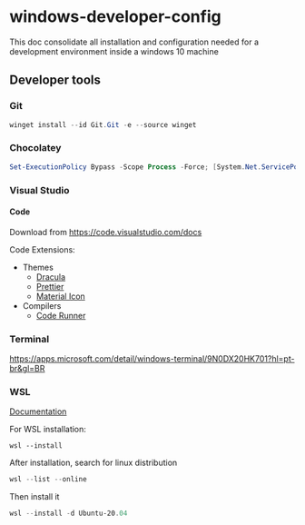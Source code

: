 # windows-developer-config

This doc consolidate all installation and configuration needed for a development environment inside a windows 10 machine

## Developer tools

### Git
```powershell
winget install --id Git.Git -e --source winget
```

### Chocolatey
```powershell
Set-ExecutionPolicy Bypass -Scope Process -Force; [System.Net.ServicePointManager]::SecurityProtocol = [System.Net.ServicePointManager]::SecurityProtocol -bor 3072; iex ((New-Object System.Net.WebClient).DownloadString('https://community.chocolatey.org/install.ps1'))
```

### Visual Studio

#### Code
Download from https://code.visualstudio.com/docs

Code Extensions:
* Themes
  * [Dracula](https://marketplace.visualstudio.com/items?itemName=dracula-theme.theme-dracula)
  * [Prettier](https://marketplace.visualstudio.com/items?itemName=esbenp.prettier-vscode)
  * [Material Icon](https://marketplace.visualstudio.com/items?itemName=PKief.material-icon-theme)
* Compilers
  * [Code Runner](https://marketplace.visualstudio.com/items?itemName=formulahendry.code-runner)

### Terminal
https://apps.microsoft.com/detail/windows-terminal/9N0DX20HK701?hl=pt-br&gl=BR

### WSL
[Documentation](https://aka.ms/wsl)

For WSL installation:
```powersehll
wsl --install
```

After installation, search for linux distribution
```powershell
wsl --list --online
```
Then install it
```powershell
wsl --install -d Ubuntu-20.04
```

